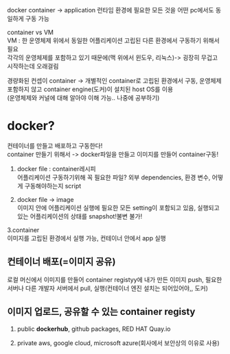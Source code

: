 docker container -> application 런타임 환경에 필요한 모든 것을 어떤 pc에서도 동일하게 구동 가능  

container vs VM  
VM : 한 운영체제 위에서 동일한 어플리케이션 고립된 다른 환경에서 구동하기 위해서 필요  
각각의 운영체제를 포함하고 있기 때문에(맥 위에서 윈도우, 리눅스)-> 굉장히 무겁고 시작하는데 오래걸림  

경량화된 컨셉이 container -> 개별적인 container로 고립된 환경에서 구동, 운영체제 포함하지 않고 container engine(도커)이 설치된 host OS를 이용  
(운영체제와 커널에 대해 알아야 이해 가능.. 나중에 공부하기)  

# docker?
컨테이너를 만들고 배포하고 구동한다!  
container 만들기 위해서 -> docker파일을 만들고 이미지를 만들어 container구동!  

1. docker file : container레시피  
어플리케이션 구동하기위해 꼭 필요한 파일? 외부 dependencies, 환경 변수, 어떻게 구동해야하는지 script  

2. docker file -> image  
이미지 안에 어플리케이션 실행에 필요한 모든 setting이 포함되고 있음, 실행되고 있는 어플리케이션의 상태를 snapshot!불변 불가!  

3.container  
이미지를 고립된 환경에서 실행 가능, 컨테이너 안에서 app 실행  

## 컨테이너 배포(=이미지 공유)  
로컬 머신에서 이미지를 만들어 container registyy에 내가 만든 이미지 push, 필요한 서버나 다른 개발자 서버에서 pull, 실행(컨테이너 엔진 설치는 되어있어야,, 도커)  

## 이미지 업로드, 공유할 수 있는 container registy  
1. public
**dockerhub**, github packages, RED HAT Quay.io  

2. private
aws, google cloud, microsoft azure(회사에서 보안상의 이유로 사용)  



